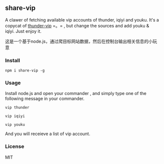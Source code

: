## share-vip

A clawer of fetching available vip accounts of thunder, iqiyi and youku.
It's a copycat of [thunder-vip](https://github.com/nswbmw/thunder-vip) =。= , but change the sources and add youku & iqiyi.
Just enjoy it.

这是一个基于node.js，通过爬目标网站数据，然后在控制台输出相关信息的小玩意

### Install

    npm i share-vip -g

### Usage

Install node.js and open your commander , and simply type one of the following message in your commander.

```
vip thunder

vip iqiyi

vip youku
```
And you will receieve a list of vip account.

### License

MIT